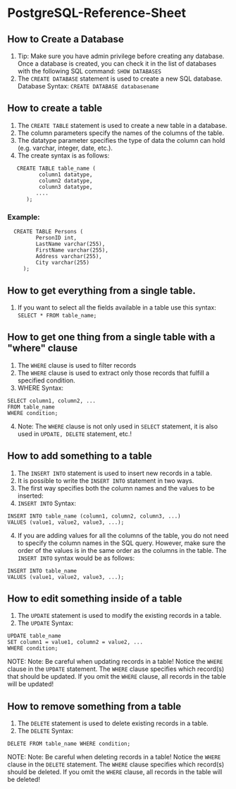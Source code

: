 # PostgreSQL-Reference-Sheet

## How to Create a Database

1. Tip: Make sure you have admin privilege before creating any database. Once a database is created, you can check it in the list of databases with the following SQL command: `SHOW DATABASES`
2. The `CREATE DATABASE` statement is used to create a new SQL database. Database Syntax: `CREATE DATABASE databasename`

## How to create a table

1. The `CREATE TABLE` statement is used to create a new table in a database.
2. The column parameters specify the names of the columns of the table.
3. The datatype parameter specifies the type of data the column can hold (e.g. varchar, integer, date, etc.).
4. The create syntax is as follows:

```
   CREATE TABLE table_name (
          column1 datatype,
          column2 datatype,
          column3 datatype,
         ....
      );
```

### Example:

```
  CREATE TABLE Persons (
         PersonID int,
         LastName varchar(255),
         FirstName varchar(255),
         Address varchar(255),
         City varchar(255)
     );
```

## How to get everything from a single table.

1. If you want to select all the fields available in a table use this syntax: `SELECT * FROM table_name;`

## How to get one thing from a single table with a "where" clause

1. The `WHERE` clause is used to filter records
2. The `WHERE` clause is used to extract only those records that fulfill a specified condition.
3. WHERE Syntax:

```
SELECT column1, column2, ...
FROM table_name
WHERE condition;
```

4. Note: The `WHERE` clause is not only used in `SELECT` statement, it is also used in `UPDATE, DELETE` statement, etc.!

## How to add something to a table

1. The `INSERT INTO` statement is used to insert new records in a table.
2. It is possible to write the `INSERT INTO` statement in two ways.
3. The first way specifies both the column names and the values to be inserted:
4. `INSERT INTO` Syntax:

```
INSERT INTO table_name (column1, column2, column3, ...)
VALUES (value1, value2, value3, ...);
```

4. If you are adding values for all the columns of the table, you do not need to specify the column names in the SQL query. However, make sure the order of the values is in the same order as the columns in the table. The `INSERT INTO` syntax would be as follows:

```
INSERT INTO table_name
VALUES (value1, value2, value3, ...);
```

## How to edit something inside of a table

1. The `UPDATE` statement is used to modify the existing records in a table.
2. The `UPDATE` Syntax:

```
UPDATE table_name
SET column1 = value1, column2 = value2, ...
WHERE condition;
```

NOTE: Note: Be careful when updating records in a table! Notice the `WHERE` clause in the `UPDATE` statement. The `WHERE` clause specifies which record(s) that should be updated. If you omit the `WHERE` clause, all records in the table will be updated!

## How to remove something from a table

1. The `DELETE` statement is used to delete existing records in a table.
2. The `DELETE` Syntax:

`DELETE FROM table_name WHERE condition;`

NOTE: Note: Be careful when deleting records in a table! Notice the `WHERE` clause in the `DELETE` statement. The `WHERE` clause specifies which record(s) should be deleted. If you omit the `WHERE` clause, all records in the table will be deleted!
